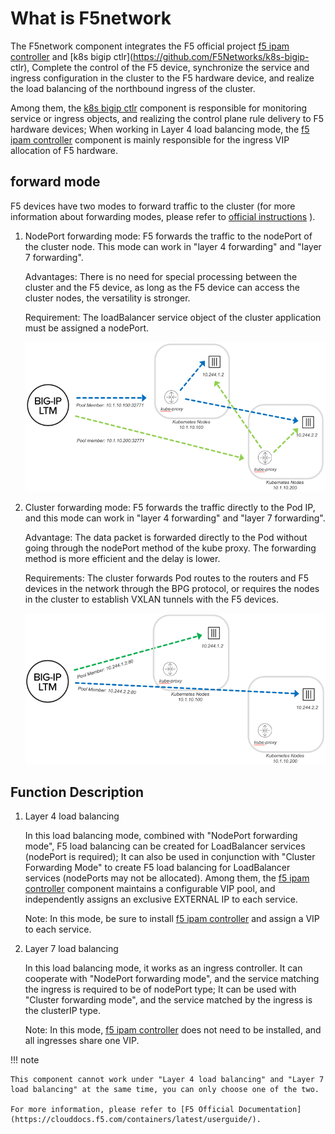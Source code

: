 # What is F5network

The F5network component integrates the F5 official project [f5 ipam controller](https://github.com/F5Networks/f5-ipam-controller) and [k8s bigip ctlr](https://github.com/F5Networks/k8s-bigip- ctlr),
Complete the control of the F5 device, synchronize the service and ingress configuration in the cluster to the F5 hardware device, and realize the load balancing of the northbound ingress of the cluster.

Among them, the [k8s bigip ctlr](https://github.com/F5Networks/k8s-bigip-ctlr) component is responsible for monitoring service or ingress objects, and realizing the control plane rule delivery to F5 hardware devices;
When working in Layer 4 load balancing mode, the [f5 ipam controller](https://github.com/F5Networks/f5-ipam-controller) component is mainly responsible for the ingress VIP allocation of F5 hardware.

## forward mode

F5 devices have two modes to forward traffic to the cluster (for more information about forwarding modes, please refer to [official instructions](https://clouddocs.f5.com/containers/latest/userguide/config-options.html) ).

1. NodePort forwarding mode: F5 forwards the traffic to the nodePort of the cluster node. This mode can work in "layer 4 forwarding" and "layer 7 forwarding".

    Advantages: There is no need for special processing between the cluster and the F5 device, as long as the F5 device can access the cluster nodes, the versatility is stronger.

    Requirement: The loadBalancer service object of the cluster application must be assigned a nodePort.

    ![nodeport](../../images/F5nodeport.png)

2. Cluster forwarding mode: F5 forwards the traffic directly to the Pod IP, and this mode can work in "layer 4 forwarding" and "layer 7 forwarding".

    Advantage: The data packet is forwarded directly to the Pod without going through the nodePort method of the kube proxy. The forwarding method is more efficient and the delay is lower.

    Requirements: The cluster forwards Pod routes to the routers and F5 devices in the network through the BPG protocol, or requires the nodes in the cluster to establish VXLAN tunnels with the F5 devices.

    ![cluster](../../images/F5cluster.png)

## Function Description

1. Layer 4 load balancing

    In this load balancing mode, combined with "NodePort forwarding mode", F5 load balancing can be created for LoadBalancer services (nodePort is required);
    It can also be used in conjunction with "Cluster Forwarding Mode" to create F5 load balancing for LoadBalancer services (nodePorts may not be allocated).
    Among them, the [f5 ipam controller](https://github.com/F5Networks/f5-ipam-controller) component maintains a configurable VIP pool, and independently assigns an exclusive EXTERNAL IP to each service.

    Note: In this mode, be sure to install [f5 ipam controller](https://github.com/F5Networks/f5-ipam-controller) and assign a VIP to each service.

2. Layer 7 load balancing

    In this load balancing mode, it works as an ingress controller. It can cooperate with "NodePort forwarding mode", and the service matching the ingress is required to be of nodePort type;
    It can be used with "Cluster forwarding mode", and the service matched by the ingress is the clusterIP type.

    Note: In this mode, [f5 ipam controller](https://github.com/F5Networks/f5-ipam-controller) does not need to be installed, and all ingresses share one VIP.

!!! note

    This component cannot work under "Layer 4 load balancing" and "Layer 7 load balancing" at the same time, you can only choose one of the two.

    For more information, please refer to [F5 Official Documentation](https://clouddocs.f5.com/containers/latest/userguide/).